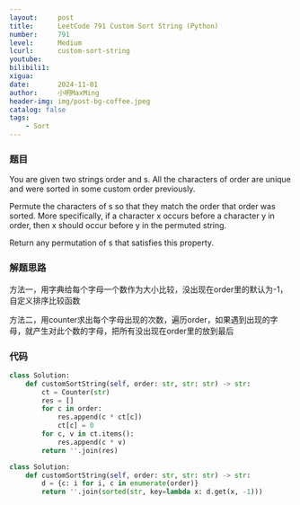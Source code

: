 ```yaml
---
layout:     post
title:      LeetCode 791 Custom Sort String (Python)
number:     791
level:      Medium
lcurl:      custom-sort-string
youtube:    
bilibili1:  
xigua:      
date:       2024-11-01
author:     小明MaxMing
header-img: img/post-bg-coffee.jpeg
catalog: false
tags:
    - Sort
---
```


### 题目

You are given two strings order and s. All the characters of order are unique and were sorted in some custom order previously.

Permute the characters of s so that they match the order that order was sorted. More specifically, if a character x occurs before a character y in order, then x should occur before y in the permuted string.

Return any permutation of s that satisfies this property.

### 解题思路

方法一，用字典给每个字母一个数作为大小比较，没出现在order里的默认为-1，自定义排序比较函数

方法二，用counter求出每个字母出现的次数，遍历order，如果遇到出现的字母，就产生对此个数的字母，把所有没出现在order里的放到最后

### 代码
```python
class Solution:
    def customSortString(self, order: str, str: str) -> str:
        ct = Counter(str)
        res = []
        for c in order:
            res.append(c * ct[c])
            ct[c] = 0
        for c, v in ct.items():
            res.append(c * v)
        return ''.join(res)
```
```python
class Solution:
    def customSortString(self, order: str, str: str) -> str:
        d = {c: i for i, c in enumerate(order)}
        return ''.join(sorted(str, key=lambda x: d.get(x, -1)))
```
